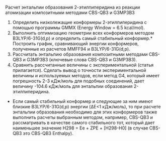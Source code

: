 Расчет энтальпии образования 2-этилпиперидина из реакции атомизации композитными методами
CBS-QB3 и G3MP3B3
1. Определить низколежащие конформеры 2-этилпиперидина с помощью программы GMMX
(Energy Window = 6.5 kcal/mol).
2. Выполнить оптимизацию геометрии всех конформеров методом B3LYP/6-31G(d,p) и
определить самый стабильный конформер.* Построить график, сравнивающий энергии
конформеров, полученные из расчетов MMFF94 и B3LYP/6-31G(d,p).
3. Рассчитать энтальпию образования композитными методами CBS-QB3 и G3MP3B3 (ключевые
слова CBS-QB3 и G3MP3B3).
4. Сравнить рассчитанные величины с экспериментальной (статья прилагается). Cделать вывод о
точности экспериментальной величины и используемых методов, если метод G4, который
имеет погрешность 2-3 кДж/моль для подобных соединений, дает величину -104.6 кДж/моль
для энтальпии образования 2-этилпиперидина.
* Если самый стабильный конформер и следующие за ним имеют близкие B3LYP/6-31G(d,p)
энергии (ΔЕ<1 кДж/моль), то при расчете энтальпии образования необходимо для этих
конформеров также выполнить расчеты выбранным методом, например, CBS-QB3 и
рассматривать в качестве самого стабильного тот, который дает наименьшее значение H298 =
Ee + ZPE + [H298-H0] (в случае CBS-QB3 это CBS-QB3 Enthalpy).